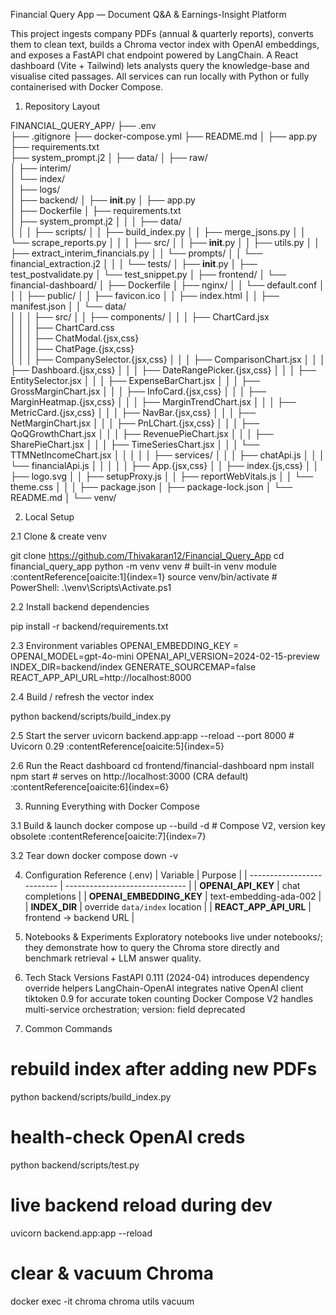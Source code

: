 Financial Query App — Document Q&A & Earnings-Insight Platform

This project ingests company PDFs (annual & quarterly reports), converts them to clean text, builds a Chroma vector index with OpenAI embeddings, and exposes a FastAPI chat endpoint powered by LangChain.
A React dashboard (Vite + Tailwind) lets analysts query the knowledge-base and visualise cited passages. All services can run locally with Python or fully containerised with Docker Compose.

1. Repository Layout

FINANCIAL_QUERY_APP/
├── .env                        
├── .gitignore
├── docker-compose.yml
├── README.md
│
├── app.py                     
├── requirements.txt             
├── system_prompt.j2
│
├── data/
│   ├── raw/                     
│   ├── interim/                 
│   └── index/                   
│
├── logs/                        
│
├── backend/
│   ├── __init__.py
│   ├── app.py                   
│   ├── Dockerfile
│   ├── requirements.txt        
│   ├── system_prompt.j2
│   │
│   ├── data/                    
│   │
│   ├── scripts/
│   │   ├── build_index.py
│   │   ├── merge_jsons.py
│   │   └── scrape_reports.py
│   │
│   ├── src/
│   │   ├── __init__.py
│   │   ├── utils.py
│   │   ├── extract_interim_financials.py
│   │   └── prompts/
│   │       └── financial_extraction.j2
│   │
│   └── tests/
│       ├── __init__.py
│       ├── test_postvalidate.py
│       └── test_snippet.py
│
├── frontend/
│   └── financial-dashboard/
│       ├── Dockerfile
│       ├── nginx/
│       │   └── default.conf
│       │
│       ├── public/
│       │   ├── favicon.ico
│       │   ├── index.html
│       │   ├── manifest.json
│       │   └── data/           
│       │
│       ├── src/
│       │   ├── components/
│       │   │   ├── ChartCard.jsx          
│       │   │   ├── ChartCard.css          
│       │   │   ├── ChatModal.{jsx,css}    
│       │   │   ├── ChatPage.{jsx,css}     
│       │   │   ├── CompanySelector.{jsx,css}
│       │   │   ├── ComparisonChart.jsx
│       │   │   ├── Dashboard.{jsx,css}
│       │   │   ├── DateRangePicker.{jsx,css}
│       │   │   ├── EntitySelector.jsx
│       │   │   ├── ExpenseBarChart.jsx
│       │   │   ├── GrossMarginChart.jsx
│       │   │   ├── InfoCard.{jsx,css}
│       │   │   ├── MarginHeatmap.{jsx,css}
│       │   │   ├── MarginTrendChart.jsx
│       │   │   ├── MetricCard.{jsx,css}
│       │   │   ├── NavBar.{jsx,css}
│       │   │   ├── NetMarginChart.jsx
│       │   │   ├── PnLChart.{jsx,css}
│       │   │   ├── QoQGrowthChart.jsx
│       │   │   ├── RevenuePieChart.jsx
│       │   │   ├── SharePieChart.jsx
│       │   │   ├── TimeSeriesChart.jsx
│       │   │   └── TTMNetIncomeChart.jsx
│       │   │
│       │   ├── services/
│       │   │   ├── chatApi.js
│       │   │   └── financialApi.js
│       │   │
│       │   ├── App.{jsx,css}
│       │   ├── index.{js,css}
│       │   ├── logo.svg
│       │   ├── setupProxy.js
│       │   ├── reportWebVitals.js
│       │   └── theme.css
│       │
│       ├── package.json
│       ├── package-lock.json
│       └── README.md
│
└── venv/                        



2. Local Setup

2.1 Clone & create venv

git clone https://github.com/Thivakaran12/Financial_Query_App
cd financial_query_app
python -m venv venv             # built-in venv module :contentReference[oaicite:1]{index=1}
source venv/bin/activate        # PowerShell: .\venv\Scripts\Activate.ps1

2.2 Install backend dependencies

pip install -r backend/requirements.txt

2.3 Environment variables
OPENAI_EMBEDDING_KEY = 
OPENAI_MODEL=gpt-4o-mini
OPENAI_API_VERSION=2024-02-15-preview
INDEX_DIR=backend/index
GENERATE_SOURCEMAP=false
REACT_APP_API_URL=http://localhost:8000


2.4 Build / refresh the vector index

python backend/scripts/build_index.py


2.5 Start the server
uvicorn backend.app:app --reload --port 8000    # Uvicorn 0.29 :contentReference[oaicite:5]{index=5}

2.6 Run the React dashboard
cd frontend/financial-dashboard
npm install
npm start       # serves on http://localhost:3000 (CRA default) :contentReference[oaicite:6]{index=6}



3. Running Everything with Docker Compose

3.1 Build & launch
docker compose up --build -d            # Compose V2, version key obsolete :contentReference[oaicite:7]{index=7}

3.2 Tear down
docker compose down -v


4. Configuration Reference (.env)
| Variable                   | Purpose                        |
| -------------------------- | ------------------------------ |
| **OPENAI_API_KEY**       | chat completions               |
| **OPENAI_EMBEDDING_KEY** | text-embedding-ada-002         |
| **INDEX_DIR**             | override `data/index` location |
| **REACT_APP_API_URL**   | frontend → backend URL         |


5. Notebooks & Experiments
Exploratory notebooks live under notebooks/; they demonstrate how to query the Chroma store directly and benchmark retrieval + LLM answer quality.


6. Tech Stack Versions
FastAPI 0.111 (2024-04) introduces dependency override helpers 
LangChain-OpenAI integrates native OpenAI client 
tiktoken 0.9 for accurate token counting 
Docker Compose V2 handles multi-service orchestration; version: field deprecated


7. Common Commands

# rebuild index after adding new PDFs
python backend/scripts/build_index.py

# health-check OpenAI creds
python backend/scripts/test.py

# live backend reload during dev
uvicorn backend.app:app --reload

# clear & vacuum Chroma
docker exec -it chroma chroma utils vacuum

